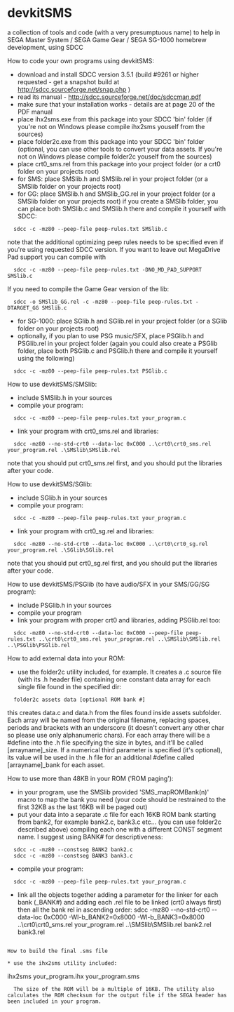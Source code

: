 devkitSMS
=========

a collection of tools and code (with a very presumptuous name) to help in SEGA Master System / SEGA Game Gear / SEGA SG-1000 homebrew development, using SDCC

How to code your own programs using devkitSMS:

* download and install SDCC version 3.5.1 (build #9261 or higher requested - get a snapshot build at http://sdcc.sourceforge.net/snap.php )
* read its manual - http://sdcc.sourceforge.net/doc/sdccman.pdf
* make sure that your installation works - details are at page 20 of the PDF manual
* place ihx2sms.exe from this package into your SDCC 'bin' folder
  (if you're not on Windows please compile ihx2sms youself from the sources)
* place folder2c.exe from this package into your SDCC 'bin' folder
  (optional, you can use other tools to convert your data assets. If you're not on Windows please compile folder2c youself from the sources)
* place crt0_sms.rel from this package into your project folder (or a crt0 folder on your projects root)
* for SMS: place SMSlib.h and SMSlib.rel in your project folder (or a SMSlib folder on your projects root)
* for GG:  place SMSlib.h and SMSlib_GG.rel in your project folder (or a SMSlib folder on your projects root)
  if you create a SMSlib folder, you can place both SMSlib.c and SMSlib.h there and compile it yourself with SDCC:
```
  sdcc -c -mz80 --peep-file peep-rules.txt SMSlib.c
```
  note that the additional optimizing peep rules needs to be specified even if you're using requested SDCC version.
  If you want to leave out MegaDrive Pad support you can compile with
```
  sdcc -c -mz80 --peep-file peep-rules.txt -DNO_MD_PAD_SUPPORT SMSlib.c
``` 
  If you need to compile the Game Gear version of the lib:
```  
  sdcc -o SMSlib_GG.rel -c -mz80 --peep-file peep-rules.txt -DTARGET_GG SMSlib.c
```
* for SG-1000: place SGlib.h and SGlib.rel in your project folder (or a SGlib folder on your projects root)
* optionally, if you plan to use PSG music/SFX, place PSGlib.h and PSGlib.rel in your project folder
  (again you could also create a PSGlib folder, place both PSGlib.c and PSGlib.h there and compile it yourself using the following)
```
  sdcc -c -mz80 --peep-file peep-rules.txt PSGlib.c
```

How to use devkitSMS/SMSlib:

* include SMSlib.h in your sources
* compile your program:
```
  sdcc -c -mz80 --peep-file peep-rules.txt your_program.c
```
* link your program with crt0_sms.rel and libraries:
```
  sdcc -mz80 --no-std-crt0 --data-loc 0xC000 ..\crt0\crt0_sms.rel your_program.rel .\SMSlib\SMSlib.rel
```
  note that you should put crt0_sms.rel first, and you should put the libraries after your code.
  
How to use devkitSMS/SGlib:

* include SGlib.h in your sources
* compile your program:
```
  sdcc -c -mz80 --peep-file peep-rules.txt your_program.c
```
* link your program with crt0_sg.rel and libraries:
```
  sdcc -mz80 --no-std-crt0 --data-loc 0xC000 ..\crt0\crt0_sg.rel your_program.rel .\SGlib\SGlib.rel
```
  note that you should put crt0_sg.rel first, and you should put the libraries after your code.
  
How to use devkitSMS/PSGlib (to have audio/SFX in your SMS/GG/SG program):

* include PSGlib.h in your sources
* compile your program
* link your program with proper crt0 and libraries, adding PSGlib.rel too:
```
  sdcc -mz80 --no-std-crt0 --data-loc 0xC000 --peep-file peep-rules.txt ..\crt0\crt0_sms.rel your_program.rel ..\SMSlib\SMSlib.rel ..\PSGlib\PSGlib.rel
```

How to add external data into your ROM:

* use the folder2c utility included, for example.
  It creates a .c source file (with its .h header file) containing one constant data array for each single file found in the specified dir:
```
  folder2c assets data [optional ROM bank #]
```
  this creates data.c and data.h from the files found inside assets subfolder.
Each array will be named from the original filename, replacing spaces, periods and brackets with an underscore (it doesn't convert any other char so please use only alphanumeric chars). For each array there will be a #define into the .h file specifying the size in bytes, and it'll be called [arrayname]_size.
If a numerical third parameter is specified (it's optional), its value will be used in the .h file for an additional #define called [arrayname]_bank for each asset.

How to use more than 48KB in your ROM ('ROM paging'):

* in your program, use the SMSlib provided 'SMS_mapROMBank(n)' macro to map the bank you need (your code should be restrained to the first 32KB as the last 16KB will be paged out)
* put your data into a separate .c file for each 16KB ROM bank starting from bank2, for example bank2.c, bank3.c etc... (you can use folder2c described above) compiling each one with a different CONST segment name.
  I suggest using BANK# for descriptiveness:
```
  sdcc -c -mz80 --constseg BANK2 bank2.c
  sdcc -c -mz80 --constseg BANK3 bank3.c
```
* compile your program:
```
  sdcc -c -mz80 --peep-file peep-rules.txt your_program.c
```
* link all the objects together adding a parameter for the linker for each bank (_BANK#) and adding each .rel file to be linked (crt0 always first) then all the bank rel in ascending order:
  sdcc -mz80 --no-std-crt0 --data-loc 0xC000 -Wl-b_BANK2=0x8000 -Wl-b_BANK3=0x8000 ..\crt0\crt0_sms.rel your_program.rel ..\SMSlib\SMSlib.rel bank2.rel bank3.rel
```

How to build the final .sms file

* use the ihx2sms utility included:
```
  ihx2sms your_program.ihx your_program.sms
```
  The size of the ROM will be a multiple of 16KB. The utility also calculates the ROM checksum for the output file if the SEGA header has been included in your program.
